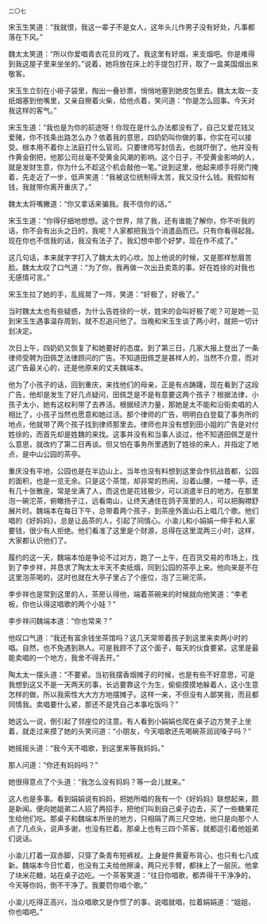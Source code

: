     二〇七 

   宋玉生笑道：“我就恨，我这一辈子不是女人，这年头儿作男子没有好处，凡事都落在下风。”

   魏太太笑道：“所以你爱唱青衣花旦的戏了。我这里有好烟，来支烟吧。你是难得到我这屋子里来坐坐的。”说着，她将放在床上的手提包打开，取了一盒美国烟出来敬客。

   宋玉生立刻在小褂子袋里，掏出一叠钞票，悄悄地塞到她皮包里去。魏太太取一支纸烟塞到他嘴里，又亲自擦着火柴，给他点着，笑问道：“你是怎么回事。今天对我这样的客气。”

   宋玉生道：“我也是为你的前途呀！你现在是什么办法都没有了，自己又爱花钱又爱赌，你不找条出路怎么办？依着我的意思，四奶奶叫你做的事，你实在可以接受。根本用不着你上法庭打什么官司。只要律师写封信去，也就吓倒了。他并没有作黄金倒把，他那公司丝毫不受黄金风潮的影响。这个日子，不受黄金影响的人，就是发财生意，你为什么不趁这个机会敲他一笔。”说到这里，他起来顺手将房门掩着，先走近了一步，低声笑道：“我被这位统制得太苦，我又没什么钱。我假如有钱，我就带你离开重庆了。”

   魏太太将嘴撇道：“你又拿话来骗我。我不信你的话。”

   宋玉生道：“你得仔细地想想。这个世界，除了我，还有谁能了解你，你不听我的话，你不会有出头之日的，我呢？人家都把我当个消遣品而已。只有你看得起我。现在你也不信我的话，我没有法子了。我幻想中那个好梦，现在作不成了。”

   这几句话，本来就字字打入了魏太太的心坎。加上他说的时候，又是那样愁眉苦脸。魏太太叹了口气道：“为了你，我再做一次出丑卖乖的事。好在姓徐的对我也无感情可言。”

   宋玉生拉了她的手，乱摇晃了一阵，笑道：“好极了，好极了。”

   当时魏太太也有些疑惑，为什么告姓徐的一状，姓宋的会叫好极了呢？可是她一见到宋玉生遇事温存周到，就不忍追问他了。当晚和宋玉生谈了两小时，就把一切计划决定。

   次日上午，四奶奶又恢复了和她要好的态度。到了第三日，几家大报上登出了一条律师受聘为田佩芝法律顾问的广告。不知道田佩芝是甚样人的，当然不介意，而对这广告最关心的，还是他原来的丈夫魏端本。

   他为了小孩子的话，回到重庆，来找他们的母亲，正是有点踌躇，现在看到了这段广告，他却是发生了好几点疑问，田佩芝是不是有意要这两个孩子？根据法律，小孩子太小，她有这权利带了去养活。根据经济力量，那她是太不能和沿街卖唱的人相比了，小孩子当然也愿意和她过活。那个律师的广告，明明白白登载了事务所的地点，他就带了两个孩子找到律师那里去。律师也并没有想到田小姐的广告是对付姓徐的，而首先却是姓魏的来找。这事并没有和当事人谈过，他不知道田佩芝是什么意思，就改约了第二日再谈。但又怕在事务所里遇到了姓徐的来人，并指定了地点，是中山公园的茶亭。

   重庆没有平地，公园也是在半边山上。当年也没有料想到这里会作抗战首都，公园的面积，也是一览无余。只是这个茶馆，却非常的热闹，沿着山腰，一楼一亭，还有几十张散座，常是坐满了人，而这也是花钱极少，可以消遣半日的地方。在那里泡一碗沱茶，俯瞰扬子江，远看南山，让终天通住在鸽子笼里的人，可以把胸襟舒展片时。魏端本在每日下午，总带着两个孩子，到茶座外面山石上唱几个歌。他们唱的《好妈妈》，总是让品茶的人，引起了同情心。小渝儿和小娟娟一伸手和人家要钱，很少有人拒绝。他们看准了这里是个财源，总得在这里混两三小时，这样，大家都认识他们了。

   履约的这一天，魏端本怕是争论不过对方，跑了一上午，在百货交易的市场上，找到了李步祥，并恳求了陶太太半天不卖纸烟，同到公园的茶亭上来。他向来是不在这里泡茶喝的，这时也就在大亭子里占了个座位，泡了三碗沱茶。

   李步祥也是常到这里的人，茶房认得他，端着茶碗来的时候就向他笑道：“李老板，你也认得这唱歌的两个小娃？”

   李步祥问魏端本道：“你也常来？”

   他叹口气道：“我还有富余钱坐茶馆吗？这几天常带着孩子到这里来卖两小时的唱。自然，也不免遇到熟人。可是我顾不了这个面子，每天的伙食要紧。这里是最能卖唱的一个地方，我舍不得丢开。”

   陶太太一摆头道：“不要紧。当初我摆香烟摊子的时候，也是有些不好意思，可是我想到这又不是一天两天的事，长远要靠这个为生，偷偷摸摸地躲着人，这小生意怎样的做，所以我索性大大方方地摆摊子。这样一来，不但没有人鄙笑我，而且都同情我。卖唱要什么紧，那还不是凭自己本事吃饭吗？”

   她这么一说，倒引起了邻座位的注意。有人看到小娟娟也爬在桌子边方凳子上坐着，就走过来摸了她的头笑问道：“小朋友，今天唱歌还先喝碗茶润润嗓子吗？”

   她摇摇头道：“我今天不唱歌，到这里来等我妈妈。”

   那人问道：“你还有妈妈吗？”

   她很得意点了个头道：“我怎么没有妈妈？等一会儿就来。”

   这人也是多事。看到娟娟说有妈妈，把她所唱的我有一个《好妈妈》联想起来，颇是新闻。便向她姐弟二人招了两招手，把他们叫到自己桌子边去，买了一些糖果花生给他们吃。那桌子和魏端本所坐的地方，只相隔了两三尺空地，他只是向那个人点了几点头，说声多谢，也没有拦着。那桌上也有三四个茶客，就都逗引着他姐弟们说话。

   小渝儿打着一双赤脚，只穿了条青布短裤衩。上身是件黄夏布背心，也只有七八成新。魏端本今日忙着，也没有工夫给他擦澡，两只光手臂，都抹上了一层灰。他拿了块米花糖，站在桌子边吃。一个茶客笑道：“往日你唱歌，都弄得干干净净的，今天等你妈，倒不干净了。我要罚你唱个歌。”

   小渝儿吃得正高兴，当众唱歌又是作惯了的事，说唱就唱，拉着娟娟道：“姐姐，你也唱吧。”

